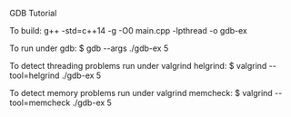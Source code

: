 GDB Tutorial

To build:
g++ -std=c++14 -g -O0 main.cpp -lpthread -o gdb-ex

To run under gdb:
$ gdb --args ./gdb-ex 5

To detect threading problems run under valgrind helgrind:
$ valgrind --tool=helgrind ./gdb-ex 5

To detect memory problems run under valgrind memcheck:
$ valgrind --tool=memcheck ./gdb-ex 5
